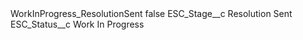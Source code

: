 <?xml version="1.0" encoding="UTF-8"?>
<CustomMetadata xmlns="http://soap.sforce.com/2006/04/metadata" xmlns:xsi="http://www.w3.org/2001/XMLSchema-instance" xmlns:xsd="http://www.w3.org/2001/XMLSchema">
    <label>WorkInProgress_ResolutionSent</label>
    <protected>false</protected>
    <values>
        <field>ESC_Stage__c</field>
        <value xsi:type="xsd:string">Resolution Sent</value>
    </values>
    <values>
        <field>ESC_Status__c</field>
        <value xsi:type="xsd:string">Work In Progress</value>
    </values>
</CustomMetadata>
